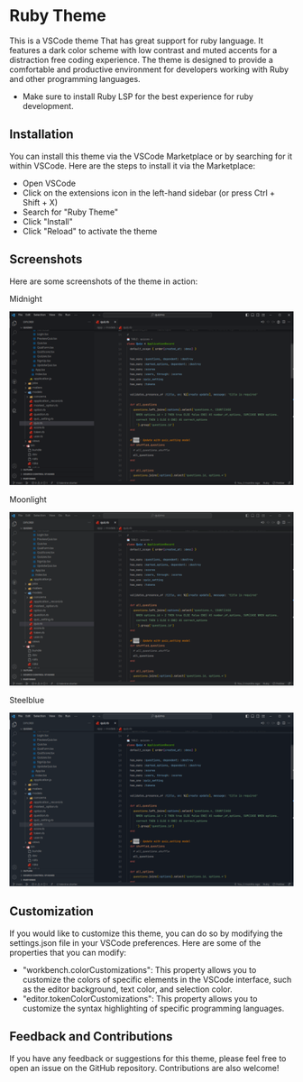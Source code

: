 # Ruby Theme

This is a VSCode theme That has great support for ruby language. It features a dark color scheme with low contrast and muted accents for a distraction free coding experience. The theme is designed to provide a comfortable and productive environment for developers working with Ruby and other programming languages.

- Make sure to install Ruby LSP for the best experience for ruby development.

## Installation

You can install this theme via the VSCode Marketplace or by searching for it within VSCode. Here are the steps to install it via the Marketplace:

- Open VSCode
- Click on the extensions icon in the left-hand sidebar (or press Ctrl + Shift + X)
- Search for "Ruby Theme"
- Click "Install"
- Click "Reload" to activate the theme

## Screenshots

Here are some screenshots of the theme in action:

Midnight

<img src="screenshots/screenshot1.png" alt="midnight" width="750px">

Moonlight

<img src="screenshots/screenshot2.png" alt="midnight" width="750px">

Steelblue

<img src="screenshots/screenshot3.png" alt="midnight" width="750px">

## Customization

If you would like to customize this theme, you can do so by modifying the settings.json file in your VSCode preferences. Here are some of the properties that you can modify:

- "workbench.colorCustomizations": This property allows you to customize the colors of specific elements in the VSCode interface, such as the editor background, text color, and selection color.
- "editor.tokenColorCustomizations": This property allows you to customize the syntax highlighting of specific programming languages.

## Feedback and Contributions

If you have any feedback or suggestions for this theme, please feel free to open an issue on the GitHub repository. Contributions are also welcome!
